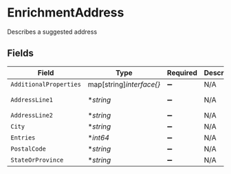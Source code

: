 # EnrichmentAddress

Describes a suggested address


## Fields

| Field                    | Type                     | Required                 | Description              | Example                  |
| ------------------------ | ------------------------ | ------------------------ | ------------------------ | ------------------------ |
| `AdditionalProperties`   | map[string]*interface{}* | :heavy_minus_sign:       | N/A                      |                          |
| `AddressLine1`           | **string*                | :heavy_minus_sign:       | N/A                      | 123 Main St              |
| `AddressLine2`           | **string*                | :heavy_minus_sign:       | N/A                      | Apt                      |
| `City`                   | **string*                | :heavy_minus_sign:       | N/A                      | Honolulu                 |
| `Entries`                | **int64*                 | :heavy_minus_sign:       | N/A                      | 75                       |
| `PostalCode`             | **string*                | :heavy_minus_sign:       | N/A                      | 96818                    |
| `StateOrProvince`        | **string*                | :heavy_minus_sign:       | N/A                      | HI                       |